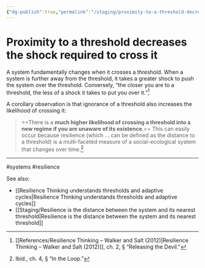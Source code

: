 ```yaml
---
{"dg-publish":true,"permalink":"/staging/proximity-to-a-threshold-decreases-the-shock-required-to-cross-it/"}
---
```



# Proximity to a threshold decreases the shock required to cross it

A system fundamentally changes when it crosses a threshold. When a system is further away from the threshold, it takes a greater shock to push the system over the threshold. Conversely, “the closer you are to a threshold, the less of a shock it takes to put you over it.”[^1]

A corollary observation is that ignorance of a threshold also increases the likelihood of crossing it:

> ==There is a **much higher likelihood of crossing a threshold into a new regime if you are unaware of its existence**.== This can easily occur because resilience (which … can be defined as the distance to a threshold) is a multi-faceted measure of a social-ecological system that changes over time.[^2]

---
#systems #resilience 

See also:
 - [[Resilience Thinking understands thresholds and adaptive cycles\|Resilience Thinking understands thresholds and adaptive cycles]]
 - [[Staging/Resilience is the distance between the system and its nearest threshold\|Resilience is the distance between the system and its nearest threshold]]

[^1]: [[References/Resilience Thinking – Walker and Salt (2012)\|Resilience Thinking – Walker and Salt (2012)]], ch. 2, § “Releasing the Devil.”
[^2]: Ibid., ch. 4, § “In the Loop.”